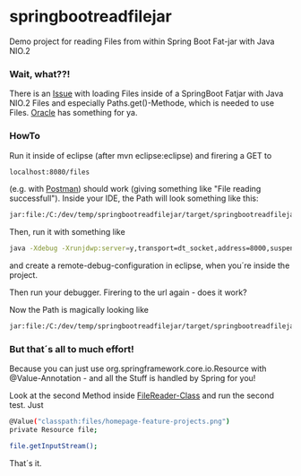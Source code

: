 # springbootreadfilejar
Demo project for reading Files from within Spring Boot Fat-jar with Java NIO.2

### Wait, what??!
There is an [Issue] with loading Files inside of a SpringBoot Fatjar with Java NIO.2 Files and especially Paths.get()-Methode, which is needed to use Files. [Oracle] has something for ya.

### HowTo
Run it inside of eclipse (after mvn eclipse:eclipse) and firering a GET to 

```sh
localhost:8080/files
```
(e.g. with [Postman]) should work (giving something like "File reading successfull"). Inside your IDE, the Path will look something like this:

```sh
jar:file:/C:/dev/temp/springbootreadfilejar/target/springbootreadfilejar-0.0.1-SNAPSHOT.jar!/files/homepage-feature-projects.png
```


Then, run it with something like
```sh
java -Xdebug -Xrunjdwp:server=y,transport=dt_socket,address=8000,suspend=n -jar springbootreadfilejar-0.0.1-SNAPSHOT.jar
```
and create a remote-debug-configuration in eclipse, when you´re inside the project.

Then run your debugger. Firering to the url again - does it work?

Now the Path is magically looking like

```sh
jar:file:/C:/dev/temp/springbootreadfilejar/target/springbootreadfilejar-0.0.1-SNAPSHOT.jar!/files/homepage-feature-projects.png
```

### But that´s all to much effort!

Because you can just use org.springframework.core.io.Resource with @Value-Annotation - and all the Stuff is handled by Spring for you!

Look at the second Method inside [FileReader-Class] and run the second test. Just

```sh
@Value("classpath:files/homepage-feature-projects.png")
private Resource file;

file.getInputStream();
```

That´s it.

[Issue]:http://stackoverflow.com/questions/25032716/getting-filesystemnotfoundexception-from-zipfilesystemprovider-when-creating-a-p
[Oracle]:http://docs.oracle.com/javase/7/docs/technotes/guides/io/fsp/zipfilesystemprovider.html
[Postman]:https://www.getpostman.com/
[FileReader-Class]:https://github.com/jonashackt/springbootreadfilejar/blob/master/src/main/java/de/jonashackt/file/FileReader.java
